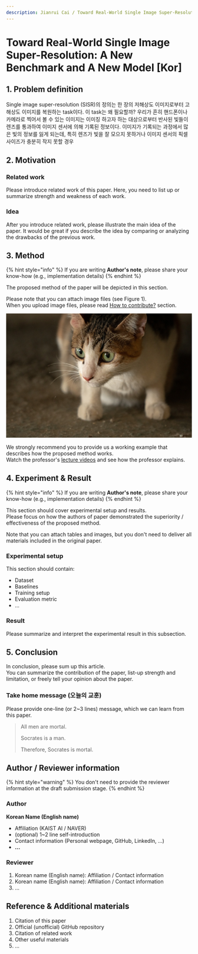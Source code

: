 ```yaml
---
description: Jianrui Cai / Toward Real-World Single Image Super-Resolution: A New Benchmark and A New Model / ICCV 2019 Oral
---
```


# Toward Real-World Single Image Super-Resolution: A New Benchmark and A New Model \[Kor\]

##  1. Problem definition

 Single image super-resolution (SISR)의 정의는 한 장의 저해상도 이미지로부터 고해상도 이미지를 복원하는 task이다. 이 task는 왜 필요할까?
 우리가 흔히 핸드폰이나 카메라로 찍어서 볼 수 있는 이미지는 이미징 하고자 하는 대상으로부터 반사된 빛들이 렌즈를 통과하여 이미지 센서에 의해 기록된 정보이다. 이미지가 기록되는 과정에서 많은 빛의 정보를 잃게 되는데, 특히 렌즈가 빛을 잘 모으지 못하거나 이미지 센서의 픽셀 사이즈가 충분히 작지 못할 경우 

## 2. Motivation

 

### Related work

Please introduce related work of this paper. Here, you need to list up or summarize strength and weakness of each work.

### Idea

After you introduce related work, please illustrate the main idea of the paper. It would be great if you describe the idea by comparing or analyzing the drawbacks of the previous work.

## 3. Method

{% hint style="info" %}
If you are writing **Author's note**, please share your know-how \(e.g., implementation details\)
{% endhint %}

The proposed method of the paper will be depicted in this section.

Please note that you can attach image files \(see Figure 1\).  
When you upload image files, please read [How to contribute?](../../how-to-contribute.md#image-file-upload) section.

![Figure 1: You can freely upload images in the manuscript.](../../.gitbook/assets/cat-example.jpg)

We strongly recommend you to provide us a working example that describes how the proposed method works.  
Watch the professor's [lecture videos](https://www.youtube.com/playlist?list=PLODUp92zx-j8z76RaVka54d3cjTx00q2N) and see how the professor explains.

## 4. Experiment & Result

{% hint style="info" %}
If you are writing **Author's note**, please share your know-how \(e.g., implementation details\)
{% endhint %}

This section should cover experimental setup and results.  
Please focus on how the authors of paper demonstrated the superiority / effectiveness of the proposed method.

Note that you can attach tables and images, but you don't need to deliver all materials included in the original paper.

### Experimental setup

This section should contain:

* Dataset
* Baselines
* Training setup
* Evaluation metric
* ...

### Result

Please summarize and interpret the experimental result in this subsection.

## 5. Conclusion

In conclusion, please sum up this article.  
You can summarize the contribution of the paper, list-up strength and limitation, or freely tell your opinion about the paper.

### Take home message \(오늘의 교훈\)

Please provide one-line \(or 2~3 lines\) message, which we can learn from this paper.

> All men are mortal.
>
> Socrates is a man.
>
> Therefore, Socrates is mortal.

## Author / Reviewer information

{% hint style="warning" %}
You don't need to provide the reviewer information at the draft submission stage.
{% endhint %}

### Author

**Korean Name \(English name\)** 

* Affiliation \(KAIST AI / NAVER\)
* \(optional\) 1~2 line self-introduction
* Contact information \(Personal webpage, GitHub, LinkedIn, ...\)
* **...**

### Reviewer

1. Korean name \(English name\): Affiliation / Contact information
2. Korean name \(English name\): Affiliation / Contact information
3. ...

## Reference & Additional materials

1. Citation of this paper
2. Official \(unofficial\) GitHub repository
3. Citation of related work
4. Other useful materials
5. ...

